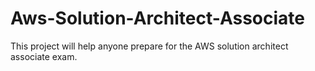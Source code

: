 # Aws-Solution-Architect-Associate
This project will help anyone prepare for the AWS solution architect associate exam. 
